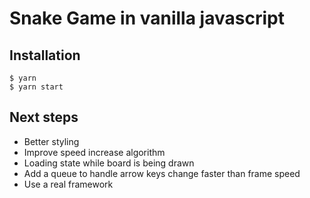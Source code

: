 # Snake Game in vanilla javascript

## Installation
```
$ yarn
$ yarn start
```

## Next steps
* Better styling
* Improve speed increase algorithm
* Loading state while board is being drawn
* Add a queue to handle arrow keys change faster than frame speed
* Use a real framework
